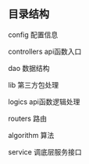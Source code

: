 ## 目录结构
config        配置信息

controllers   api函数入口   

dao           数据结构

lib           第三方包处理

logics        api函数逻辑处理

routers       路由

algorithm     算法

service       调底层服务接口
